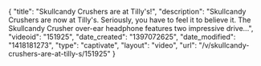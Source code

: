 {
    "title": "Skullcandy Crushers are at Tilly's!",
    "description": "Skullcandy Crushers are now at Tilly's. Seriously, you have to feel it to believe it. The Skullcandy Crusher over-ear headphone features two impressive drive...",
    "videoid": "151925",
    "date_created": "1397072625",
    "date_modified": "1418181273",
    "type": "captivate",
    "layout": "video",
    "url": "\/v\/skullcandy-crushers-are-at-tilly-s\/151925"
}